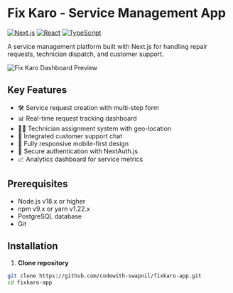 # Fix Karo - Service Management App

[![Next.js](https://img.shields.io/badge/Next.js-14.2.3-black?logo=next.js)](https://nextjs.org/)
[![React](https://img.shields.io/badge/React-18.2.0-blue?logo=react)](https://reactjs.org/)
[![TypeScript](https://img.shields.io/badge/TypeScript-5.4.5-blue?logo=typescript)](https://www.typescriptlang.org/)

A service management platform built with Next.js for handling repair requests, technician dispatch, and customer support.

![Fix Karo Dashboard Preview](https://via.placeholder.com/800x400?text=Fix+Karo+Dashboard+Preview)

## Key Features
- 🛠️ Service request creation with multi-step form
- 📊 Real-time request tracking dashboard
- 👨‍🔧 Technician assignment system with geo-location
- 💬 Integrated customer support chat
- 📱 Fully responsive mobile-first design
- 🔐 Secure authentication with NextAuth.js
- 📈 Analytics dashboard for service metrics

## Prerequisites
- Node.js v18.x or higher
- npm v9.x or yarn v1.22.x
- PostgreSQL database
- Git

## Installation

1. **Clone repository**
```bash
git clone https://github.com/codewith-swapnil/fixkaro-app.git
cd fixkaro-app